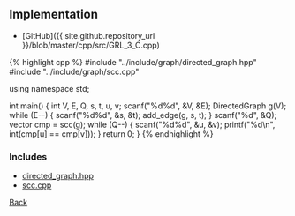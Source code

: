 ## Implementation

- [GitHub]({{ site.github.repository_url }}/blob/master/cpp/src/GRL_3_C.cpp)

{% highlight cpp %}
#include "../include/graph/directed_graph.hpp"
#include "../include/graph/scc.cpp"

using namespace std;

int main() {
  int V, E, Q, s, t, u, v;
  scanf("%d%d", &V, &E);
  DirectedGraph g(V);
  while (E--) {
    scanf("%d%d", &s, &t);
    add_edge(g, s, t);
  }
  scanf("%d", &Q);
  vector<int> cmp = scc(g);
  while (Q--) {
    scanf("%d%d", &u, &v);
    printf("%d\n", int(cmp[u] == cmp[v]));
  }
  return 0;
}
{% endhighlight %}

### Includes

- [directed_graph.hpp](../include/graph/directed_graph)
- [scc.cpp](../include/graph/scc)

[Back](..)
